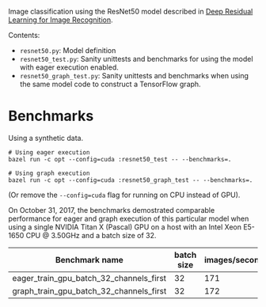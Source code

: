 Image classification using the ResNet50 model described in
[Deep Residual Learning for Image Recognition](https://arxiv.org/abs/1512.03385).

Contents:

- `resnet50.py`: Model definition
- `resnet50_test.py`: Sanity unittests and benchmarks for using the model with
  eager execution enabled.
- `resnet50_graph_test.py`: Sanity unittests and benchmarks when using the same
  model code to construct a TensorFlow graph.

# Benchmarks

Using a synthetic data.

```
# Using eager execution
bazel run -c opt --config=cuda :resnet50_test -- --benchmarks=.

# Using graph execution
bazel run -c opt --config=cuda :resnet50_graph_test -- --benchmarks=.
```

(Or remove the `--config=cuda` flag for running on CPU instead of GPU).

On October 31, 2017, the benchmarks demostrated comparable performance
for eager and graph execution of this particular model when using
a single NVIDIA Titan X (Pascal) GPU on a host with an
Intel Xeon E5-1650 CPU @ 3.50GHz and a batch size of 32.

| Benchmark name                           | batch size    | images/second |
| ---------------------------------------  | ------------- | ------------- |
| eager_train_gpu_batch_32_channels_first  |            32 |           171 |
| graph_train_gpu_batch_32_channels_first  |            32 |           172 |
